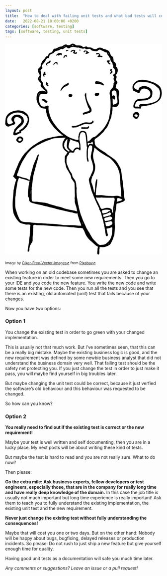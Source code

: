 ```yaml
---
layout: post
title:  "How to deal with failing unit tests and what bad tests will cost you."
date:   2022-08-21 18:00:00 +0200
categories: [software, testing]
tags: [software, testing, unit tests]
---
```


![Thinker](/assets/thinker-28741_1280.png)

<small>Image by [Clker-Free-Vector-Images&#8599;](https://pixabay.com/users/clker-free-vector-images-3736/) from [Pixabay&#8599;](https://pixabay.com/)</small>

When working on an old codebase sometimes you are asked to change an existing feature in order to meet some new requirements. 
Then you go to your IDE and you code the new feature. You write the new code and write some tests for the new code. 
Then you run all the tests and  you see that there is an existing, old automated (unit) test that fails because of your changes.

Now you have two options:

### Option 1 

You change the existing test in order to go green with your changed implementation.
 
This is usually not that much work.
But I’ve sometimes seen, that this can be a really big mistake. 
Maybe the existing business logic is good, and the new requirement was defined by some newbie business analyst that did not understand the business domain very well.
That failing test should be the safety net protecting you. 
If you just change the test in order to just make it pass, 
you will maybe find yourself in big troubles later. 

But maybe changing the unit test could be correct, because it just verfied the software’s old behaviour and this behaviour was requested to be changed. 

So how can you know?

### Option 2
**You really need to find out if the existing test is correct or the new requirement!**

Maybe your test is well written and self documenting, then you are in a lucky place. 
My next posts will be about writing these kind of tests.

But maybe the test is hard to read and you are not really sure. What to do now?

Then please: 

**Go the extra mile: Ask business experts, fellow developers or test engineers, especially those, that are in the company for really long time and have really deep knowledge of the domain.** 
In this case the job title is usually not much important but long time experience is really important! 
Ask them to teach you to fully understand the existing implementation, the existing unit test and the new requirement. 

**Never just change the existing test without fully understanding the consequences!**

Maybe that will cost you one or two days. But on the other hand: Nobody will be happy about bugs, bugfixing, delayed releases or production incidents. So please: Do not rush to just ship a new feature but give yourself enough time for quality.

Having good unit tests as a documentation will safe you much time later.

*Any comments or suggestions? Leave an issue or a pull request!*
